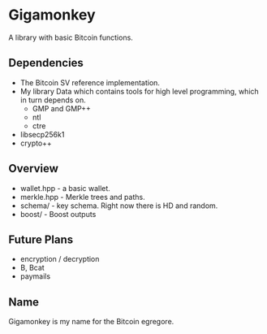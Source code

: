 # Gigamonkey

A library with basic Bitcoin functions. 

## Dependencies

* The Bitcoin SV reference implementation. 
* My library Data which contains tools for high level programming, which in turn depends on.
    * GMP and GMP++
    * ntl
    * ctre
* libsecp256k1
* crypto++

## Overview

* wallet.hpp - a basic wallet. 
* merkle.hpp - Merkle trees and paths. 
* schema/ - key schema. Right now there is HD and random. 
* boost/ - Boost outputs

## Future Plans

* encryption / decryption
* B, Bcat
* paymails

## Name

Gigamonkey is my name for the Bitcoin egregore. 
